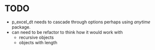 # TODO 

- p_excel_dt needs to cascade through options perhaps using *anytime* package.
- can need to be refactor to think how it would work with  
  - recursive objects
  - objects with length
